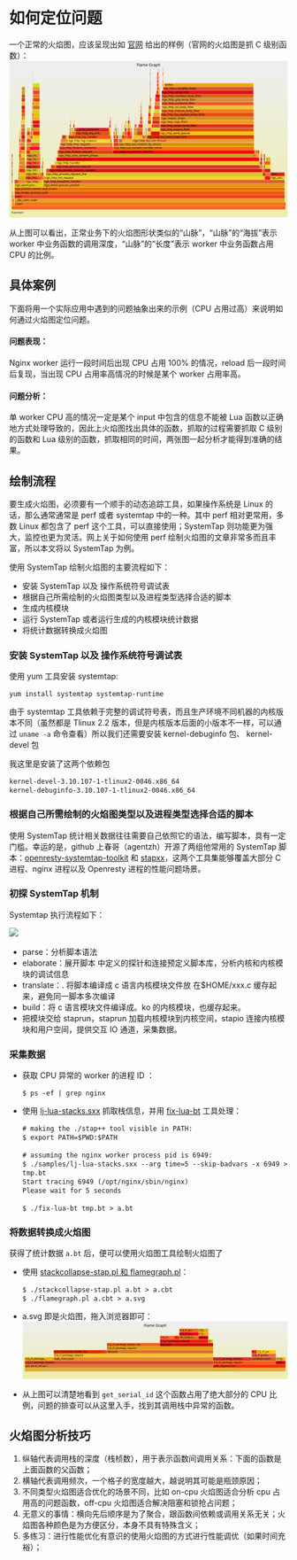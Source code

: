 # 如何定位问题

一个正常的火焰图，应该呈现出如 [官网](http://openresty.org/download/user-flamegraph.svg) 给出的样例（官网的火焰图是抓 C 级别函数）：
![正常](../images/Flame-Graphic.svg)

从上图可以看出，正常业务下的火焰图形状类似的“山脉”，“山脉”的“海拔”表示 worker 中业务函数的调用深度，“山脉”的“长度”表示 worker 中业务函数占用 CPU 的比例。

## 具体案例

下面将用一个实际应用中遇到的问题抽象出来的示例（CPU 占用过高）来说明如何通过火焰图定位问题。

#### 问题表现：
Nginx worker 运行一段时间后出现 CPU 占用 100% 的情况，reload 后一段时间后复现，当出现 CPU 占用率高情况的时候是某个 worker 占用率高。

#### 问题分析：
单 worker CPU 高的情况一定是某个 input 中包含的信息不能被 Lua 函数以正确地方式处理导致的，因此上火焰图找出具体的函数，抓取的过程需要抓取 C 级别的函数和 Lua 级别的函数，抓取相同的时间，两张图一起分析才能得到准确的结果。

## 绘制流程

要生成火焰图，必须要有一个顺手的动态追踪工具，如果操作系统是 Linux 的话，那么通常通常是 perf 或者 systemtap 中的一种。其中 perf 相对更常用，多数 Linux 都包含了 perf 这个工具，可以直接使用；SystemTap 则功能更为强大，监控也更为灵活。网上关于如何使用 perf 绘制火焰图的文章非常多而且丰富，所以本文将以 SystemTap 为例。

使用 SystemTap 绘制火焰图的主要流程如下：

* 安装 SystemTap 以及 操作系统符号调试表
* 根据自己所需绘制的火焰图类型以及进程类型选择合适的脚本
* 生成内核模块
* 运行 SystemTap 或者运行生成的内核模块统计数据
* 将统计数据转换成火焰图

### 安装 SystemTap 以及 操作系统符号调试表

使用 yum 工具安装 systemtap:

```plain
yum install systemtap systemtap-runtime
```

由于 systemtap 工具依赖于完整的调试符号表，而且生产环境不同机器的内核版本不同（虽然都是 Tlinux 2.2 版本，但是内核版本后面的小版本不一样，可以通过 `uname -a` 命令查看）所以我们还需要安装 kernel-debuginfo 包、 kernel-devel 包

我这里是安装了这两个依赖包

```plain
kernel-devel-3.10.107-1-tlinux2-0046.x86_64
kernel-debuginfo-3.10.107-1-tlinux2-0046.x86_64
```

### 根据自己所需绘制的火焰图类型以及进程类型选择合适的脚本

使用 SystemTap 统计相关数据往往需要自己依照它的语法，编写脚本，具有一定门槛。幸运的是，github 上春哥（agentzh）开源了两组他常用的 SystemTap 脚本：[openresty-systemtap-toolkit](https://github.com/openresty/openresty-systemtap-toolkit) 和 [stapxx](https://github.com/openresty/stapxx)，这两个工具集能够覆盖大部分 C 进程、nginx 进程以及 Openresty 进程的性能问题场景。

### 初探 SystemTap 机制

Systemtap 执行流程如下：

![](https://cdn.jsdelivr.net/gh/Miss-you/img/picgo/flame3.png)

* parse：分析脚本语法
* elaborate：展开脚本 中定义的探针和连接预定义脚本库，分析内核和内核模块的调试信息
* translate：. 将脚本编译成 c 语言内核模块文件放 在$HOME/xxx.c 缓存起来，避免同一脚本多次编译
* build：将 c 语言模块文件编译成。ko 的内核模块，也缓存起来。
* 把模块交给 staprun，staprun 加载内核模块到内核空间，stapio 连接内核模块和用户空间，提供交互 IO 通道，采集数据。

### 采集数据

* 获取 CPU 异常的 worker 的进程 ID ：
    ```shell
    $ ps -ef | grep nginx
    ```
* 使用 [lj-lua-stacks.sxx](https://github.com/openresty/stapxx#lj-lua-stacks) 抓取栈信息，并用 [fix-lua-bt](https://github.com/openresty/openresty-systemtap-toolkit#fix-lua-bt) 工具处理：
    ```shell
    # making the ./stap++ tool visible in PATH:
    $ export PATH=$PWD:$PATH

    # assuming the nginx worker process pid is 6949:
    $ ./samples/lj-lua-stacks.sxx --arg time=5 --skip-badvars -x 6949 > tmp.bt
    Start tracing 6949 (/opt/nginx/sbin/nginx)
    Please wait for 5 seconds

    $ ./fix-lua-bt tmp.bt > a.bt
    ```

### 将数据转换成火焰图

获得了统计数据 `a.bt` 后，便可以使用火焰图工具绘制火焰图了

* 使用 [stackcollapse-stap.pl 和 flamegraph.pl](https://github.com/brendangregg/FlameGraph)：
    ```shell
    $ ./stackcollapse-stap.pl a.bt > a.cbt
    $ ./flamegraph.pl a.cbt > a.svg
    ```
* a.svg 即是火焰图，拖入浏览器即可：
![problem](../images/flame_graphic_problem.svg)

* 从上图可以清楚地看到 `get_serial_id` 这个函数占用了绝大部分的 CPU 比例，问题的排查可以从这里入手，找到其调用栈中异常的函数。

## 火焰图分析技巧

1. 纵轴代表调用栈的深度（栈桢数），用于表示函数间调用关系：下面的函数是上面函数的父函数；
2. 横轴代表调用频次，一个格子的宽度越大，越说明其可能是瓶颈原因；
3. 不同类型火焰图适合优化的场景不同，比如 on-cpu 火焰图适合分析 cpu 占用高的问题函数，off-cpu 火焰图适合解决阻塞和锁抢占问题；
4. 无意义的事情：横向先后顺序是为了聚合，跟函数间依赖或调用关系无关；火焰图各种颜色是为方便区分，本身不具有特殊含义；
5. 多练习：进行性能优化有意识的使用火焰图的方式进行性能调优（如果时间充裕）；
